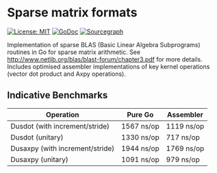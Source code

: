# Sparse matrix formats
[![License: MIT](https://img.shields.io/badge/License-MIT-yellow.svg)](https://opensource.org/licenses/MIT) 
[![GoDoc](https://godoc.org/github.com/james-bowman/sparse/blas?status.svg)](https://godoc.org/github.com/james-bowman/sparse/blas) 
[![Sourcegraph](https://sourcegraph.com/github.com/james-bowman/sparse/blas/-/badge.svg)](https://sourcegraph.com/github.com/james-bowman/sparse/blas?badge)

Implementation of sparse BLAS (Basic Linear Algebra Subprograms) routines in Go for 
sparse matrix arithmetic.  See http://www.netlib.org/blas/blast-forum/chapter3.pdf for more details.  Includes optimised assembler implementations of key kernel operations (vector dot product and Axpy operations).

## Indicative Benchmarks

| Operation                        |  Pure Go     |   Assembler  |
| -------------------------------- | ------------ | ------------ |
| Dusdot (with increment/stride)   |  1567 ns/op  |  1119 ns/op  |
| Dusdot (unitary)                 |  1330 ns/op  |   717 ns/op  |
| Dusaxpy (with increment/stride)  |  1944 ns/op  |  1769 ns/op  |
| Dusaxpy (unitary)                |  1091 ns/op  |   979 ns/op  |